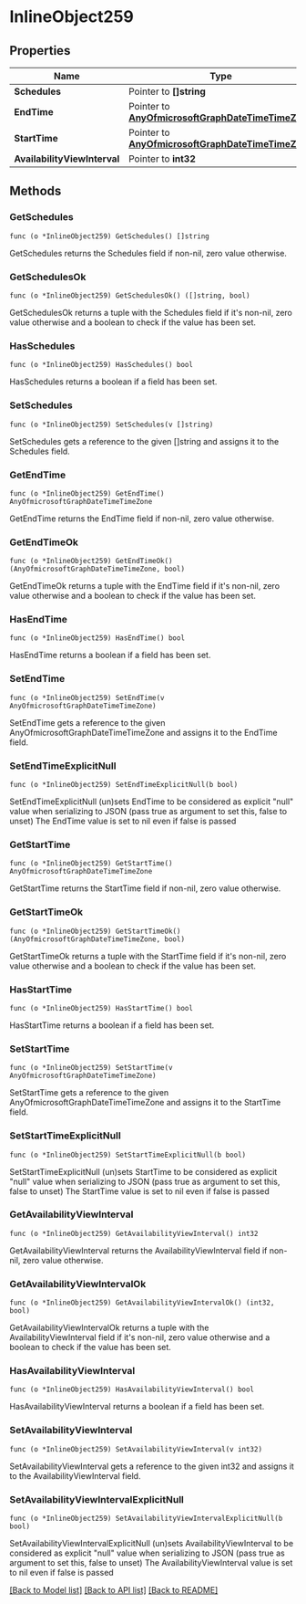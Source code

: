 # InlineObject259

## Properties

Name | Type | Description | Notes
------------ | ------------- | ------------- | -------------
**Schedules** | Pointer to **[]string** |  | [optional] 
**EndTime** | Pointer to [**AnyOfmicrosoftGraphDateTimeTimeZone**](anyOf&lt;microsoft.graph.dateTimeTimeZone&gt;.md) |  | [optional] 
**StartTime** | Pointer to [**AnyOfmicrosoftGraphDateTimeTimeZone**](anyOf&lt;microsoft.graph.dateTimeTimeZone&gt;.md) |  | [optional] 
**AvailabilityViewInterval** | Pointer to **int32** |  | [optional] 

## Methods

### GetSchedules

`func (o *InlineObject259) GetSchedules() []string`

GetSchedules returns the Schedules field if non-nil, zero value otherwise.

### GetSchedulesOk

`func (o *InlineObject259) GetSchedulesOk() ([]string, bool)`

GetSchedulesOk returns a tuple with the Schedules field if it's non-nil, zero value otherwise
and a boolean to check if the value has been set.

### HasSchedules

`func (o *InlineObject259) HasSchedules() bool`

HasSchedules returns a boolean if a field has been set.

### SetSchedules

`func (o *InlineObject259) SetSchedules(v []string)`

SetSchedules gets a reference to the given []string and assigns it to the Schedules field.

### GetEndTime

`func (o *InlineObject259) GetEndTime() AnyOfmicrosoftGraphDateTimeTimeZone`

GetEndTime returns the EndTime field if non-nil, zero value otherwise.

### GetEndTimeOk

`func (o *InlineObject259) GetEndTimeOk() (AnyOfmicrosoftGraphDateTimeTimeZone, bool)`

GetEndTimeOk returns a tuple with the EndTime field if it's non-nil, zero value otherwise
and a boolean to check if the value has been set.

### HasEndTime

`func (o *InlineObject259) HasEndTime() bool`

HasEndTime returns a boolean if a field has been set.

### SetEndTime

`func (o *InlineObject259) SetEndTime(v AnyOfmicrosoftGraphDateTimeTimeZone)`

SetEndTime gets a reference to the given AnyOfmicrosoftGraphDateTimeTimeZone and assigns it to the EndTime field.

### SetEndTimeExplicitNull

`func (o *InlineObject259) SetEndTimeExplicitNull(b bool)`

SetEndTimeExplicitNull (un)sets EndTime to be considered as explicit "null" value
when serializing to JSON (pass true as argument to set this, false to unset)
The EndTime value is set to nil even if false is passed
### GetStartTime

`func (o *InlineObject259) GetStartTime() AnyOfmicrosoftGraphDateTimeTimeZone`

GetStartTime returns the StartTime field if non-nil, zero value otherwise.

### GetStartTimeOk

`func (o *InlineObject259) GetStartTimeOk() (AnyOfmicrosoftGraphDateTimeTimeZone, bool)`

GetStartTimeOk returns a tuple with the StartTime field if it's non-nil, zero value otherwise
and a boolean to check if the value has been set.

### HasStartTime

`func (o *InlineObject259) HasStartTime() bool`

HasStartTime returns a boolean if a field has been set.

### SetStartTime

`func (o *InlineObject259) SetStartTime(v AnyOfmicrosoftGraphDateTimeTimeZone)`

SetStartTime gets a reference to the given AnyOfmicrosoftGraphDateTimeTimeZone and assigns it to the StartTime field.

### SetStartTimeExplicitNull

`func (o *InlineObject259) SetStartTimeExplicitNull(b bool)`

SetStartTimeExplicitNull (un)sets StartTime to be considered as explicit "null" value
when serializing to JSON (pass true as argument to set this, false to unset)
The StartTime value is set to nil even if false is passed
### GetAvailabilityViewInterval

`func (o *InlineObject259) GetAvailabilityViewInterval() int32`

GetAvailabilityViewInterval returns the AvailabilityViewInterval field if non-nil, zero value otherwise.

### GetAvailabilityViewIntervalOk

`func (o *InlineObject259) GetAvailabilityViewIntervalOk() (int32, bool)`

GetAvailabilityViewIntervalOk returns a tuple with the AvailabilityViewInterval field if it's non-nil, zero value otherwise
and a boolean to check if the value has been set.

### HasAvailabilityViewInterval

`func (o *InlineObject259) HasAvailabilityViewInterval() bool`

HasAvailabilityViewInterval returns a boolean if a field has been set.

### SetAvailabilityViewInterval

`func (o *InlineObject259) SetAvailabilityViewInterval(v int32)`

SetAvailabilityViewInterval gets a reference to the given int32 and assigns it to the AvailabilityViewInterval field.

### SetAvailabilityViewIntervalExplicitNull

`func (o *InlineObject259) SetAvailabilityViewIntervalExplicitNull(b bool)`

SetAvailabilityViewIntervalExplicitNull (un)sets AvailabilityViewInterval to be considered as explicit "null" value
when serializing to JSON (pass true as argument to set this, false to unset)
The AvailabilityViewInterval value is set to nil even if false is passed

[[Back to Model list]](../README.md#documentation-for-models) [[Back to API list]](../README.md#documentation-for-api-endpoints) [[Back to README]](../README.md)


